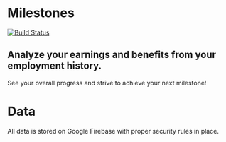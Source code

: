 # Milestones

[![Build Status](https://travis-ci.com/yiqu/milestones.svg?branch=master)](https://travis-ci.com/yiqu/milestones)

## Analyze your earnings and benefits from your employment history.

See your overall progress and strive to achieve your next milestone!

# Data

All data is stored on Google Firebase with proper security rules in place.

